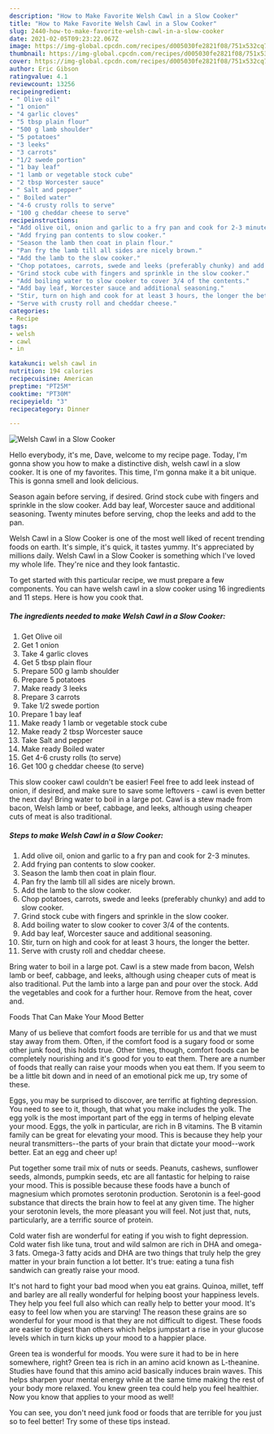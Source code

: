 ```yaml
---
description: "How to Make Favorite Welsh Cawl in a Slow Cooker"
title: "How to Make Favorite Welsh Cawl in a Slow Cooker"
slug: 2440-how-to-make-favorite-welsh-cawl-in-a-slow-cooker
date: 2021-02-05T09:23:22.067Z
image: https://img-global.cpcdn.com/recipes/d005030fe2821f08/751x532cq70/welsh-cawl-in-a-slow-cooker-recipe-main-photo.jpg
thumbnail: https://img-global.cpcdn.com/recipes/d005030fe2821f08/751x532cq70/welsh-cawl-in-a-slow-cooker-recipe-main-photo.jpg
cover: https://img-global.cpcdn.com/recipes/d005030fe2821f08/751x532cq70/welsh-cawl-in-a-slow-cooker-recipe-main-photo.jpg
author: Eric Gibson
ratingvalue: 4.1
reviewcount: 13256
recipeingredient:
- " Olive oil"
- "1 onion"
- "4 garlic cloves"
- "5 tbsp plain flour"
- "500 g lamb shoulder"
- "5 potatoes"
- "3 leeks"
- "3 carrots"
- "1/2 swede portion"
- "1 bay leaf"
- "1 lamb or vegetable stock cube"
- "2 tbsp Worcester sauce"
- " Salt and pepper"
- " Boiled water"
- "4-6 crusty rolls to serve"
- "100 g cheddar cheese to serve"
recipeinstructions:
- "Add olive oil, onion and garlic to a fry pan and cook for 2-3 minutes."
- "Add frying pan contents to slow cooker."
- "Season the lamb then coat in plain flour."
- "Pan fry the lamb till all sides are nicely brown."
- "Add the lamb to the slow cooker."
- "Chop potatoes, carrots, swede and leeks (preferably chunky) and add to slow cooker."
- "Grind stock cube with fingers and sprinkle in the slow cooker."
- "Add boiling water to slow cooker to cover 3/4 of the contents."
- "Add bay leaf, Worcester sauce and additional seasoning."
- "Stir, turn on high and cook for at least 3 hours, the longer the better."
- "Serve with crusty roll and cheddar cheese."
categories:
- Recipe
tags:
- welsh
- cawl
- in

katakunci: welsh cawl in 
nutrition: 194 calories
recipecuisine: American
preptime: "PT25M"
cooktime: "PT30M"
recipeyield: "3"
recipecategory: Dinner

---
```



![Welsh Cawl in a Slow Cooker](https://img-global.cpcdn.com/recipes/d005030fe2821f08/751x532cq70/welsh-cawl-in-a-slow-cooker-recipe-main-photo.jpg)

Hello everybody, it's me, Dave, welcome to my recipe page. Today, I'm gonna show you how to make a distinctive dish, welsh cawl in a slow cooker. It is one of my favorites. This time, I'm gonna make it a bit unique. This is gonna smell and look delicious.

Season again before serving, if desired. Grind stock cube with fingers and sprinkle in the slow cooker. Add bay leaf, Worcester sauce and additional seasoning. Twenty minutes before serving, chop the leeks and add to the pan.

Welsh Cawl in a Slow Cooker is one of the most well liked of recent trending foods on earth. It's simple, it's quick, it tastes yummy. It's appreciated by millions daily. Welsh Cawl in a Slow Cooker is something which I've loved my whole life. They're nice and they look fantastic.


To get started with this particular recipe, we must prepare a few components. You can have welsh cawl in a slow cooker using 16 ingredients and 11 steps. Here is how you cook that.

<!--inarticleads1-->

##### The ingredients needed to make Welsh Cawl in a Slow Cooker:

1. Get  Olive oil
1. Get 1 onion
1. Take 4 garlic cloves
1. Get 5 tbsp plain flour
1. Prepare 500 g lamb shoulder
1. Prepare 5 potatoes
1. Make ready 3 leeks
1. Prepare 3 carrots
1. Take 1/2 swede portion
1. Prepare 1 bay leaf
1. Make ready 1 lamb or vegetable stock cube
1. Make ready 2 tbsp Worcester sauce
1. Take  Salt and pepper
1. Make ready  Boiled water
1. Get 4-6 crusty rolls (to serve)
1. Get 100 g cheddar cheese (to serve)


This slow cooker cawl couldn&#39;t be easier! Feel free to add leek instead of onion, if desired, and make sure to save some leftovers - cawl is even better the next day! Bring water to boil in a large pot. Cawl is a stew made from bacon, Welsh lamb or beef, cabbage, and leeks, although using cheaper cuts of meat is also traditional. 

<!--inarticleads2-->

##### Steps to make Welsh Cawl in a Slow Cooker:

1. Add olive oil, onion and garlic to a fry pan and cook for 2-3 minutes.
1. Add frying pan contents to slow cooker.
1. Season the lamb then coat in plain flour.
1. Pan fry the lamb till all sides are nicely brown.
1. Add the lamb to the slow cooker.
1. Chop potatoes, carrots, swede and leeks (preferably chunky) and add to slow cooker.
1. Grind stock cube with fingers and sprinkle in the slow cooker.
1. Add boiling water to slow cooker to cover 3/4 of the contents.
1. Add bay leaf, Worcester sauce and additional seasoning.
1. Stir, turn on high and cook for at least 3 hours, the longer the better.
1. Serve with crusty roll and cheddar cheese.


Bring water to boil in a large pot. Cawl is a stew made from bacon, Welsh lamb or beef, cabbage, and leeks, although using cheaper cuts of meat is also traditional. Put the lamb into a large pan and pour over the stock. Add the vegetables and cook for a further hour. Remove from the heat, cover and. 

Foods That Can Make Your Mood Better


Many of us believe that comfort foods are terrible for us and that we must stay away from them. Often, if the comfort food is a sugary food or some other junk food, this holds true. Other times, though, comfort foods can be completely nourishing and it's good for you to eat them. There are a number of foods that really can raise your moods when you eat them. If you seem to be a little bit down and in need of an emotional pick me up, try some of these.

Eggs, you may be surprised to discover, are terrific at fighting depression. You need to see to it, though, that what you make includes the yolk. The egg yolk is the most important part of the egg in terms of helping elevate your mood. Eggs, the yolk in particular, are rich in B vitamins. The B vitamin family can be great for elevating your mood. This is because they help your neural transmitters--the parts of your brain that dictate your mood--work better. Eat an egg and cheer up!

Put together some trail mix of nuts or seeds. Peanuts, cashews, sunflower seeds, almonds, pumpkin seeds, etc are all fantastic for helping to raise your mood. This is possible because these foods have a bunch of magnesium which promotes serotonin production. Serotonin is a feel-good substance that directs the brain how to feel at any given time. The higher your serotonin levels, the more pleasant you will feel. Not just that, nuts, particularly, are a terrific source of protein.

Cold water fish are wonderful for eating if you wish to fight depression. Cold water fish like tuna, trout and wild salmon are rich in DHA and omega-3 fats. Omega-3 fatty acids and DHA are two things that truly help the grey matter in your brain function a lot better. It's true: eating a tuna fish sandwich can greatly raise your mood. 

It's not hard to fight your bad mood when you eat grains. Quinoa, millet, teff and barley are all really wonderful for helping boost your happiness levels. They help you feel full also which can really help to better your mood. It's easy to feel low when you are starving! The reason these grains are so wonderful for your mood is that they are not difficult to digest. These foods are easier to digest than others which helps jumpstart a rise in your glucose levels which in turn kicks up your mood to a happier place.

Green tea is wonderful for moods. You were sure it had to be in here somewhere, right? Green tea is rich in an amino acid known as L-theanine. Studies have found that this amino acid basically induces brain waves. This helps sharpen your mental energy while at the same time making the rest of your body more relaxed. You knew green tea could help you feel healthier. Now you know that applies to your mood as well!

You can see, you don't need junk food or foods that are terrible for you just so to feel better! Try  some  of  these  tips  instead.

